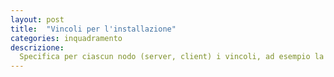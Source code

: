 ```yaml
---
layout: post
title:  "Vincoli per l'installazione"
categories: inquadramento
descrizione:
  Specifica per ciascun nodo (server, client) i vincoli, ad esempio la sequenza di inizializzazione, livello di sicurezza richiesto etc.
---
```

